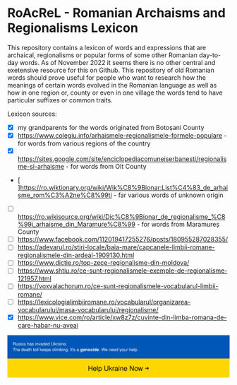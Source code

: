 # RoAcReL - Romanian Archaisms and Regionalisms Lexicon

This repository contains a lexicon of words and expressions that are archaical, regionalisms or popular forms of some other Romanian day-to-day words. As of November 2022 it seems there is no other central and exetensive resource for this on Github. This repository of old Romanian words should prove useful for people who want to research how the meanings of certain words evolved in the Romanian language as well as how in one region or, county or even in one village the words tend to have particular suffixes or common traits.

Lexicon sources:
  - [x] my grandparents for the words originated from Botoșani County
  - [x] https://www.colegiu.info/arhaismele-regionalismele-formele-populare - for words from various regions of the country
  - [x] https://sites.google.com/site/enciclopediacomuneiserbanesti/regionalisme-si-arhaisme - for words from Olt County
  - [ ]https://ro.wiktionary.org/wiki/Wik%C8%9Bionar:List%C4%83_de_arhaisme_rom%C3%A2ne%C8%99ti - far various words of unknown origin
  - [ ] https://ro.wikisource.org/wiki/Dic%C8%9Bionar_de_regionalisme_%C8%99i_arhaisme_din_Maramure%C8%99 - for words from Maramureș County
  - [ ] https://www.facebook.com/112019417255276/posts/180955287028355/
  - [ ] https://adevarul.ro/stiri-locale/baia-mare/capcanele-limbii-romane-regionalismele-din-ardeal-1909130.html
  - [ ] https://www.dictie.ro/top-zece-regionalisme-din-moldova/
  - [ ] https://www.shtiu.ro/ce-sunt-regionalismele-exemple-de-regionalisme-121957.html
  - [ ] https://voxvalachorum.ro/ce-sunt-regionalismele-vocabularul-limbii-romane/
  - [ ] https://lexicologialimbiiromane.ro/vocabularul/organizarea-vocabularului/masa-vocabularului/regionalisme/
  - [x] https://www.vice.com/ro/article/xw8z7z/cuvinte-din-limba-romana-de-care-habar-nu-aveai
  
[![Stand With Ukraine](https://raw.githubusercontent.com/vshymanskyy/StandWithUkraine/main/banner2-direct.svg)](https://stand-with-ukraine.pp.ua)
